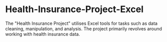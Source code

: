 # Health-Insurance-Project-Excel
The "Health Insurance Project" utilises Excel tools for tasks such as data cleaning, manipulation, and analysis. The project primarily revolves around working with health insurance data.
